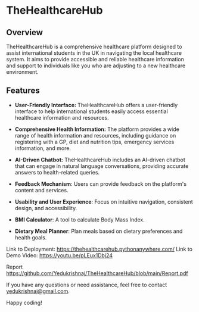 # TheHealthcareHub

## Overview

TheHealthcareHub is a comprehensive healthcare platform designed to assist international students in the UK in navigating the local healthcare system. It aims to provide accessible and reliable healthcare information and support to individuals like you who are adjusting to a new healthcare environment.


## Features

- **User-Friendly Interface:** TheHealthcareHub offers a user-friendly interface to help international students easily access essential healthcare information and resources.

- **Comprehensive Health Information:** The platform provides a wide range of health information and resources, including guidance on registering with a GP, diet and nutrition tips, emergency services information, and more.

- **AI-Driven Chatbot:** TheHealthcareHub includes an AI-driven chatbot that can engage in natural language conversations, providing accurate answers to health-related queries.
  
- **Feedback Mechanism**: Users can provide feedback on the platform's content and services.
  
- **Usability and User Experience**: Focus on intuitive navigation, consistent design, and accessibility.
  
- **BMI Calculator**: A tool to calculate Body Mass Index.
  
- **Dietary Meal Planner**: Plan meals based on dietary preferences and health goals.

Link to Deployment: https://thehealthcarehub.pythonanywhere.com/
Link to Demo Video: https://youtu.be/pLEux1Dbj24

Report
https://github.com/Yedukrishnaj/TheHealthcareHub/blob/main/Report.pdf

If you have any questions or need assistance, feel free to contact yedukrishnaj@gmail.com.

Happy coding!
